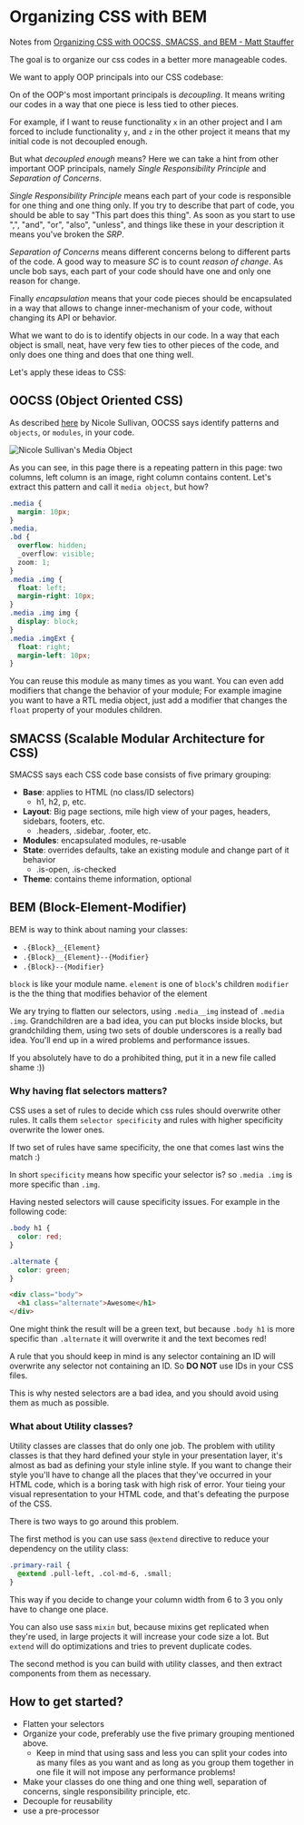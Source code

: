 # Organizing CSS with BEM

Notes from [Organizing CSS with OOCSS, SMACSS, and BEM - Matt Stauffer](https://www.youtube.com/watch?v=IKFq2cSbQ4Q)

The goal is to organize our css codes in a better more manageable codes.

We want to apply OOP principals into our CSS codebase:

On of the OOP's most important principals is _decoupling_. It means writing our codes in a way that one piece is less
tied to other pieces.

For example, if I want to reuse functionality `x` in an other project and I am forced to include functionality `y`, and
`z` in the other project it means that my initial code is not decoupled enough.

But what _decoupled enough_ means? Here we can take a hint from other important OOP principals, namely _Single Responsibility
Principle_ and _Separation of Concerns_.

_Single Responsibility Principle_ means each part of your code is responsible for one thing and one thing only. If you
try to describe that part of code, you should be able to say "This part does this thing". As soon as you start to use
",", "and", "or", "also", "unless", and things like these in your description it means you've broken the _SRP_.

_Separation of Concerns_ means different concerns belong to different parts of the code. A good way to measure _SC_ is
to count _reason of change_. As uncle bob says, each part of your code should have one and only one reason for change.

Finally _encapsulation_ means that your code pieces should be encapsulated in a way that allows to change inner-mechanism
of your code, without changing its API or behavior.

What we want to do is to identify objects in our code. In a way that each object is small, neat, have very few ties to
other pieces of the code, and only does one thing and does that one thing well.

Let's apply these ideas to CSS:

## OOCSS (Object Oriented CSS)

As described [here](http://www.stubbornella.org/content/2010/06/25/the-media-object-saves-hundreds-of-lines-of-code/)
by Nicole Sullivan, OOCSS says identify patterns and `objects`, or `modules`, in your code.

![Nicole Sullivan's Media Object](http://www.stubbornella.org/content/wp-content/uploads/2010/06/Facebook-ImageBlock-216x1024.png)

As you can see, in this page there is a repeating pattern in this page: two columns, left column is an image, right
column contains content. Let's extract this pattern and call it `media object`, but how?

```css
.media {
  margin: 10px;
}
.media,
.bd {
  overflow: hidden;
  _overflow: visible;
  zoom: 1;
}
.media .img {
  float: left;
  margin-right: 10px;
}
.media .img img {
  display: block;
}
.media .imgExt {
  float: right;
  margin-left: 10px;
}
```

You can reuse this module as many times as you want. You can even add modifiers that change the behavior of your module;
For example imagine you want to have a RTL media object, just add a modifier that changes the `float` property of your
modules children.

## SMACSS (Scalable Modular Architecture for CSS)

SMACSS says each CSS code base consists of five primary grouping:

- **Base**: applies to HTML (no class/ID selectors)
  - h1, h2, p, etc.
- **Layout**: Big page sections, mile high view of your pages, headers, sidebars, footers, etc.
  - .headers, .sidebar, .footer, etc.
- **Modules**: encapsulated modules, re-usable
- **State**: overrides defaults, take an existing module and change part of it behavior
  - .is-open, .is-checked
- **Theme**: contains theme information, optional

## BEM (Block-Element-Modifier)

BEM is way to think about naming your classes:

- `.{Block}__{Element}`
- `.{Block}__{Element}--{Modifier}`
- `.{Block}--{Modifier}`

`block` is like your module name.
`element` is one of `block`'s children
`modifier` is the the thing that modifies behavior of the element

We ary trying to flatten our selectors, using `.media__img` instead of `.media .img`.
Grandchildren are a bad idea, you can put blocks inside blocks, but grandchilding them, using two sets of double
underscores is a really bad idea. You'll end up in a wired problems and performance issues.

If you absolutely have to do a prohibited thing, put it in a new file called shame :))

### Why having flat selectors matters?

CSS uses a set of rules to decide which css rules should overwrite other rules. It calls them `selector specificity` and
rules with higher specificity overwrite the lower ones.

If two set of rules have same specificity, the one that comes last wins the match :)

In short `specificity` means how specific your selector is? so `.media .img` is more specific than `.img`.

Having nested selectors will cause specificity issues. For example in the following code:

```css
.body h1 {
  color: red;
}

.alternate {
  color: green;
}
```

```html
<div class="body">
  <h1 class="alternate">Awesome</h1>
</div>
```

One might think the result will be a green text, but because `.body h1` is more specific than `.alternate` it will
overwrite it and the text becomes red!

A rule that you should keep in mind is any selector containing an ID will overwrite any selector not containing an ID.
So **DO NOT** use IDs in your CSS files.

This is why nested selectors are a bad idea, and you should avoid using them as much as possible.

### What about Utility classes?

Utility classes are classes that do only one job. The problem with utility classes is that they hard defined your style
in your presentation layer, it's almost as bad as defining your style inline style. If you want to change their style
you'll have to change all the places that they've occurred in your HTML code, which is a boring task with high risk of
error. Your tieing your visual representation to your HTML code, and that's defeating the purpose of the CSS.

There is two ways to go around this problem.

The first method is you can use sass `@extend` directive to reduce your dependency on the utility class:

```css
.primary-rail {
  @extend .pull-left, .col-md-6, .small;
}
```

This way if you decide to change your column width from 6 to 3 you only have to change one place.

You can also use sass `mixin` but, because mixins get replicated when they're used, in large projects it will increase
your code size a lot. But `extend` will do optimizations and tries to prevent duplicate codes.

The second method is you can build with utility classes, and then extract components from them as necessary.

## How to get started?

- Flatten your selectors
- Organize your code, preferably use the five primary grouping mentioned above.
  - Keep in mind that using sass and less you can split your codes into as many files as you want and as long as you
    group them together in one file it will not impose any performance problems!
- Make your classes do one thing and one thing well, separation of concerns, single responsibility principle, etc.
- Decouple for reusability
- use a pre-processor
